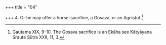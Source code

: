 +++
title = "04"

+++
4. Or he may offer a horse-sacrifice, a Gosava, or an Agniṣṭut [^2] 


[^2]:  Gautama XIX, 9-10. The Gosava sacrifice is an Ekāha see Kātyāyana Śrauta Sūtra XXII, 11, 3.

